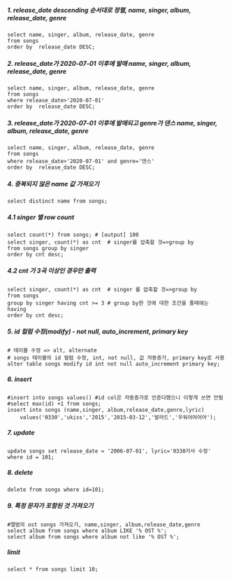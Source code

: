 ##### 1. release_date descending 순서대로 정렬, name, singer, album, release_date, genre
```
select name, singer, album, release_date, genre
from songs
order by  release_date DESC;
```
##### 2. release_date가 2020-07-01 이후에 발매 name, singer, album, release_date, genre
```
select name, singer, album, release_date, genre
from songs
where release_date>'2020-07-01'
order by  release_date DESC;
```
##### 3. release_date가 2020-07-01 이후에 발매되고 genre가 댄스 name, singer, album, release_date, genre
```
select name, singer, album, release_date, genre
from songs
where release_date>'2020-07-01' and genre='댄스'
order by  release_date DESC;
```
##### 4. 중복되지 않은 name 값 가져오기
```
select distinct name from songs;
```
##### 4.1 singer 별 row count
```
select count(*) from songs; # [output] 100
select singer, count(*) as cnt  # singer를 압축할 것=>group by
from songs group by singer
order by cnt desc;
```
##### 4.2 cnt 가 3곡 이상인 경우만 출력
```
select singer, count(*) as cnt  # singer 를 압축할 것=>group by
from songs
group by singer having cnt >= 3 # group by한 것에 대한 조건을 줄때에는 having
order by cnt desc;
```
##### 5. id 컬럼 수정(modify) - not null, auto_increment, primary key 
```
# 테이블 수정 => alt, alternate
# songs 테이블의 id 컬럼 수정, int, not null, 값 자동증가, primary key로 사용
alter table songs modify id int not null auto_increment primary key;
```
##### 6. insert
```
#insert into songs values() #id col은 자동증가로 안준다했으니 이렇게 쓰면 안됨
#select max(id) +1 from songs;
insert into songs (name,singer, album,release_date,genre,lyric)
    values('0330','ukiss','2015','2015-03-12','발라드','우워어어어어');
```
##### 7. update
```
update songs set release_date = '2006-07-01', lyric='0330가사 수정' where id = 101;
```
##### 8. delete
```
delete from songs where id=101;
```
##### 9. 특정 문자가 포함된 것 가져오기 
```
#앨범의 ost songs 가져오기, name,singer, album,release_date,genre
select album from songs where album LIKE '% OST %';
select album from songs where album not like '% OST %';
```
##### limit
```
select * from songs limit 10;
```

